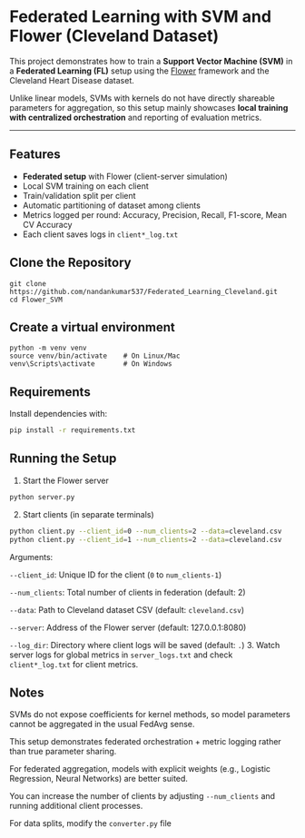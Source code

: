 # Federated Learning with SVM and Flower (Cleveland Dataset)

This project demonstrates how to train a **Support Vector Machine (SVM)** in a **Federated Learning (FL)** setup using the [Flower](https://flower.dev/) framework and the Cleveland Heart Disease dataset.

Unlike linear models, SVMs with kernels do not have directly shareable parameters for aggregation, so this setup mainly showcases **local training with centralized orchestration** and reporting of evaluation metrics.

---

## Features
- **Federated setup** with Flower (client-server simulation)
- Local SVM training on each client
- Train/validation split per client
- Automatic partitioning of dataset among clients
- Metrics logged per round: Accuracy, Precision, Recall, F1-score, Mean CV Accuracy
- Each client saves logs in `client*_log.txt`  

## Clone the Repository
```
git clone https://github.com/nandankumar537/Federated_Learning_Cleveland.git
cd Flower_SVM
```

## Create a virtual environment 
```
python -m venv venv
source venv/bin/activate    # On Linux/Mac
venv\Scripts\activate       # On Windows
```
## Requirements
Install dependencies with:  
```bash
pip install -r requirements.txt

```
## Running the Setup

1. Start the Flower server
```bash
python server.py
```
2. Start clients (in separate terminals)
```bash
python client.py --client_id=0 --num_clients=2 --data=cleveland.csv
python client.py --client_id=1 --num_clients=2 --data=cleveland.csv
```
Arguments:

```--client_id```: Unique ID for the client (```0``` to ```num_clients-1```)

```--num_clients```: Total number of clients in federation (default: 2)

```--data```: Path to Cleveland dataset CSV (default: ```cleveland.csv```)

```--server```: Address of the Flower server (default: 127.0.0.1:8080)

```--log_dir```: Directory where client logs will be saved (default: ```.```)
3. Watch server logs for global metrics in ```server_logs.txt``` and check ```client*_log.txt``` for client metrics.

## Notes

SVMs do not expose coefficients for kernel methods, so model parameters cannot be aggregated in the usual FedAvg sense.

This setup demonstrates federated orchestration + metric logging rather than true parameter sharing.

For federated aggregation, models with explicit weights (e.g., Logistic Regression, Neural Networks) are better suited.

You can increase the number of clients by adjusting ```--num_clients``` and running additional client processes.

For data splits, modify the ```converter.py``` file


